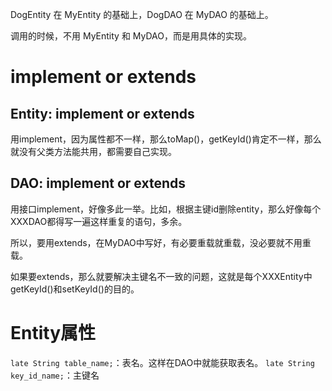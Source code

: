DogEntity 在 MyEntity 的基础上，DogDAO 在 MyDAO 的基础上。

调用的时候，不用 MyEntity 和 MyDAO，而是用具体的实现。

# implement or extends

## Entity: implement or extends

用implement，因为属性都不一样，那么toMap()，getKeyId()肯定不一样，那么就没有父类方法能共用，都需要自己实现。

## DAO: implement or extends


用接口implement，好像多此一举。比如，根据主键id删除entity，那么好像每个XXXDAO都得写一遍这样重复的语句，多余。

所以，要用extends，在MyDAO中写好，有必要重载就重载，没必要就不用重载。

如果要extends，那么就要解决主键名不一致的问题，这就是每个XXXEntity中getKeyId()和setKeyId()的目的。

# Entity属性

`late String table_name;`：表名。这样在DAO中就能获取表名。
`late String key_id_name;`：主键名


